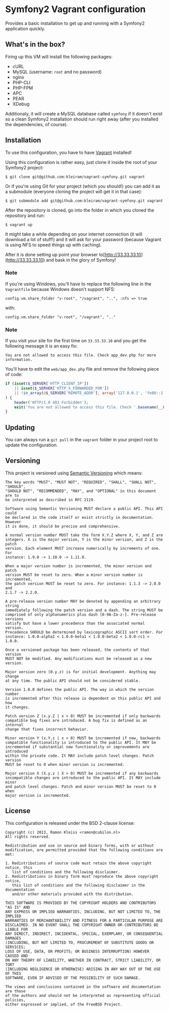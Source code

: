 # Symfony2 Vagrant configuration

Provides a basic installation to get up and running with a Symfony2
application quickly.

## What's in the box?

Firing up this VM will install the following packages:

* cURL
* MySQL (username: `root` and no password)
* nginx
* PHP-CLI
* PHP-FPM
* APC
* PEAR
* XDebug

Additionaly, it will create a MySQL database called `symfony` if it doesn't
exist so a clean Symfony2 installation should run right away (after you
installed the dependencies, of course).

## Installation

To use this configuration, you have to have [Vagrant](http://vagrantup.com)
installed!

Using this configuration is rather easy, just clone it inside the root of your
Symfony2 project:

```
$ git clone git@github.com:kleiram/vagrant-symfony.git vagrant
```

Or if you're using Git for your project (which you should!) you can add it as a
submodule (everyone cloning the project will get it in that case):

```
$ git submodule add git@github.com:kleiram/vagrant-symfony.git vagrant
```

After the repository is cloned, go into the folder in which you cloned the
repository and run:

```
$ vagrant up
```

It might take a while depending on your internet connection (it will download
a lot of stuff!) and it will ask for your password (because Vagrant is using NFS
to speed things up with caching).

After it is done setting up point your browser to[http://33.33.33.10](http://33.33.33.10)
and bask in the glory of Symfony!

### Note

If you're using Windows, you'll have to replace the following line in
the `Vagrantfile` because Windows doesn't support NFS:

```
config.vm.share_folder "v-root", "/vagrant", "..", :nfs => true
```

with:

```
config.vm.share_folder "v-root", "/vagrant", ".."

```

### Note

If you visit your site for the first time on `33.33.33.10` and you get the
following message it is an easy fix:

    You are not allowed to access this file. Check app_dev.php for more information.

You'll have to edit the `web/app_dev.php` file and remove the following piece
of code:

```php
if (isset($_SERVER['HTTP_CLIENT_IP'])
    || isset($_SERVER['HTTP_X_FORWARDED_FOR'])
    || !in_array(@$_SERVER['REMOTE_ADDR'], array('127.0.0.1', 'fe80::1', '::1'))
) {
    header('HTTP/1.0 403 Forbidden');
    exit('You are not allowed to access this file. Check '.basename(__FILE__).' for more information.');
}
```

## Updating

You can always run a `git pull` in the `vagrant` folder in your project root to
update the configuration.

## Versioning

This project is versioned using [Semantic Versioning](http://semver.org/spec/v1.0.0.html)
which means:

    The key words "MUST", "MUST NOT", "REQUIRED", "SHALL", "SHALL NOT", "SHOULD",
    "SHOULD NOT", "RECOMMENDED", "MAY", and "OPTIONAL" in this document are to
    be interpreted as described in RFC 2119.

    Software using Semantic Versioning MUST declare a public API. This API could
    be declared in the code itself or exist strictly in documentation. However
    it is done, it should be precise and comprehensive.

    A normal version number MUST take the form X.Y.Z where X, Y, and Z are
    integers. X is the major version, Y is the minor version, and Z is the patch
    version. Each element MUST increase numerically by increments of one. For
    instance: 1.9.0 -> 1.10.0 -> 1.11.0.

    When a major version number is incremented, the minor version and patch
    version MUST be reset to zero. When a minor version number is incremented,
    the patch version MUST be reset to zero. For instance: 1.1.3 -> 2.0.0 and
    2.1.7 -> 2.2.0.

    A pre-release version number MAY be denoted by appending an arbitrary string
    immediately following the patch version and a dash. The string MUST be
    comprised of only alphanumerics plus dash [0-9A-Za-z-]. Pre-release versions
    satisfy but have a lower precedence than the associated normal version.
    Precedence SHOULD be determined by lexicographic ASCII sort order. For
    instance: 1.0.0-alpha1 < 1.0.0-beta1 < 1.0.0-beta2 < 1.0.0-rc1 < 1.0.0.

    Once a versioned package has been released, the contents of that version
    MUST NOT be modified. Any modifications must be released as a new version.

    Major version zero (0.y.z) is for initial development. Anything may change
    at any time. The public API should not be considered stable.

    Version 1.0.0 defines the public API. The way in which the version number
    is incremented after this release is dependent on this public API and how
    it changes.

    Patch version Z (x.y.Z | x > 0) MUST be incremented if only backwards
    compatible bug fixes are introduced. A bug fix is defined as an internal
    change that fixes incorrect behavior.

    Minor version Y (x.Y.z | x > 0) MUST be incremented if new, backwards
    compatible functionality is introduced to the public API. It MAY be
    incremented if substantial new functionality or improvements are introduced
    within the private code. It MAY include patch level changes. Patch version
    MUST be reset to 0 when minor version is incremented.

    Major version X (X.y.z | X > 0) MUST be incremented if any backwards
    incompatible changes are introduced to the public API. It MAY include minor
    and patch level changes. Patch and minor version MUST be reset to 0 when
    major version is incremented.


## License

This configuration is released under the BSD 2-clause license:

    Copyright (c) 2013, Ramon Kleiss <ramon@cubilon.nl>
    All rights reserved.

    Redistribution and use in source and binary forms, with or without
    modification, are permitted provided that the following conditions are met:

    1. Redistributions of source code must retain the above copyright notice, this
       list of conditions and the following disclaimer.
    2. Redistributions in binary form must reproduce the above copyright notice,
       this list of conditions and the following disclaimer in the documentation
       and/or other materials provided with the distribution.

    THIS SOFTWARE IS PROVIDED BY THE COPYRIGHT HOLDERS AND CONTRIBUTORS "AS IS" AND
    ANY EXPRESS OR IMPLIED WARRANTIES, INCLUDING, BUT NOT LIMITED TO, THE IMPLIED
    WARRANTIES OF MERCHANTABILITY AND FITNESS FOR A PARTICULAR PURPOSE ARE
    DISCLAIMED. IN NO EVENT SHALL THE COPYRIGHT OWNER OR CONTRIBUTORS BE LIABLE FOR
    ANY DIRECT, INDIRECT, INCIDENTAL, SPECIAL, EXEMPLARY, OR CONSEQUENTIAL DAMAGES
    (INCLUDING, BUT NOT LIMITED TO, PROCUREMENT OF SUBSTITUTE GOODS OR SERVICES;
    LOSS OF USE, DATA, OR PROFITS; OR BUSINESS INTERRUPTION) HOWEVER CAUSED AND
    ON ANY THEORY OF LIABILITY, WHETHER IN CONTRACT, STRICT LIABILITY, OR TORT
    (INCLUDING NEGLIGENCE OR OTHERWISE) ARISING IN ANY WAY OUT OF THE USE OF THIS
    SOFTWARE, EVEN IF ADVISED OF THE POSSIBILITY OF SUCH DAMAGE.

    The views and conclusions contained in the software and documentation are those
    of the authors and should not be interpreted as representing official policies,
    either expressed or implied, of the FreeBSD Project.
